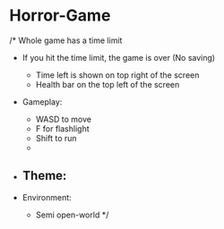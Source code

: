 # Horror-Game

/*
Whole game has a time limit 
- If you hit the time limit, the game is over (No saving)
  - Time left is shown on top right of the screen
  - Health bar on the top left of the screen
  
- Gameplay:
  - WASD to move
  - F for flashlight
  - Shift to run
  - 
  
- Theme:
  - 
  
- Environment:
  - Semi open-world
*/
